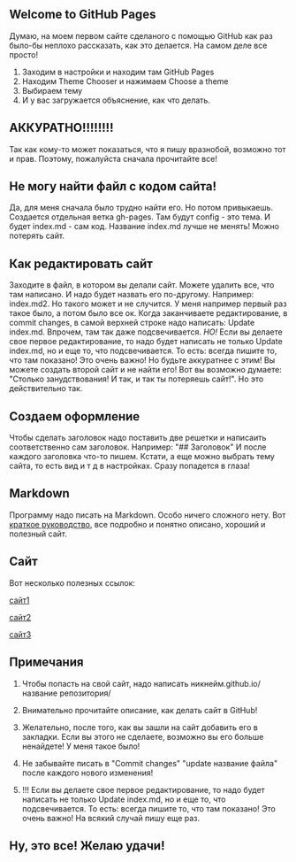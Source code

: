 ## Welcome to GitHub Pages
Думаю, на моем первом сайте сделаного с помощью GitHub как раз было-бы неплохо рассказать, как это делается. На самом деле все просто!
1. Заходим в настройки и находим там GitHub Pages
2. Находим Theme Chooser и нажимаем Choose a theme
3. Выбираем тему
4. И у вас загружается объяснение, как что делать. 

## АККУРАТНО!!!!!!!!
Так как кому-то может показаться, что я пишу вразнобой, возможно тот и прав. Поэтому, пожалуйста сначала прочитайте все!
## Не могу найти файл с кодом сайта!
Да, для меня сначала было трудно найти его. Но потом привыкаешь. Создается отдельная ветка gh-pages. Там будут config - это тема. И будет index.md - сам код. Название index.md лучше не менять! Можно потерять сайт.
## Как редактировать сайт
Заходите в файл, в котором вы делали сайт. Можете удалить все, что там написано. И надо будет назвать его по-другому. Например: index.md2.
Но такого может и не случится. У меня например первый раз такое было, а потом было все ок. Когда заканчиваете редактирование, в commit changes, в самой верхней строке надо написать: Update index.md. Впрочем, там так даже подсвечивается. *НО!* Если вы делаете свое первое редактирование, то надо будет написать не только Update index.md, но и еще то, что подсвечивается. То есть: всегда пишите то, что там показано! Это очень важно!
Но будьте аккуратнее с этим! Вы можете создать второй сайт и не найти его! Вот вы возможно думаете: "Столько занудствования! И так, и так ты потеряешь сайт!". Но это действительно так.
## Создаем оформление
Чтобы сделать заголовок надо поставить две решетки и написаить соответственно сам заголовок. Например: "## Заголовок"
И после каждого заголовка что-то пишем. Кстати, а еще можно выбрать тему сайта, то есть вид и т д в настройках. Сразу попадется в глаза!
## Markdown
Программу надо писать на Markdown. Особо ничего сложного нету. Вот [краткое руководство](https://paulradzkov.com/2014/markdown_cheatsheet/), все подробно и понятно описано, хороший и полезный сайт.
## Сайт
Вот несколько полезных ссылок:

[сайт1](https://tpverstak.ru/website-on-github/)

[сайт2](https://medium.com/nuances-of-programming/%D0%BA%D0%B0%D0%BA-%D1%81%D0%BE%D0%B7%D0%B4%D0%B0%D1%82%D1%8C-%D0%B1%D0%B5%D1%81%D0%BF%D0%BB%D0%B0%D1%82%D0%BD%D1%8B%D0%B9-%D1%81%D0%B0%D0%B9%D1%82-%D0%BD%D0%B0-github-pages-e0f3c258ee22)

[сайт3](https://vc.ru/dev/133908-cozdanie-sayta-na-github)

## Примечания
1) Чтобы попасть на свой сайт, надо написать никнейм.github.io/название репозитория/

2) Внимательно прочитайте описание, как делать сайт в GitHub!

3) Желательно, после того, как вы зашли на сайт добавить его в закладки. Если вы этого не сделаете, возможно вы его больше ненайдете! У меня такое было!

4) Не забывайте писать в "Commit changes" "update название файла" после каждого нового изменения!

5) !!! Если вы делаете свое первое редактирование, то надо будет написать не только Update index.md, но и еще то, что подсвечивается. То есть: всегда пишите то, что там показано! Это очень важно! На всякий случай пишу еще раз.
## Ну, это все! Желаю удачи!
